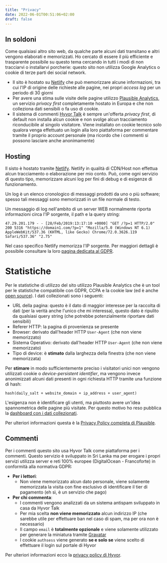 ```yaml
---
title: "Privacy"
date: 2022-06-01T00:51:06+02:00
draft: false
---
```

## In soldoni

Come qualsiasi altro sito web, da qualche parte alcuni dati transitano e altri vengono elaborati e memorizzati. Ho cercato di essere il più efficiente e trasparente possibile su questo tema cercando in tutti i modi di non tracciarvi o installarvi porcherie: questo sito non utilizza Google Analytics o cookie di terze parti dei social network.  

* Il sito è hostato su [Netlify](https://www.netlify.com) che può memorizzare alcune informazioni, tra cui l'IP di origine delle richieste alle pagine, nei propri _access log_ per un periodo di 30 giorni
* Per avere una stima sulle visite delle pagine utilizzo [Plausible Analytics](https://plausible.io), un servizio _privacy first_ completamente hostato in Europa e che non colleziona dati sensibili o fa uso di cookie.
* Il sistema di commenti [Hyvor Talk](https://talk.hyvor.com) è sempre un'offerta _privacy first_, di default non installa alcun cookie e non svolge alcun tracciamento riconducibile al singolo visitatore. Viene installato on cookie tecnico solo qualora venga effettuato un login alla loro piattaforma per commentare tramite il proprio account personale (ma ricordo che i commenti si possono lasciare anche anonimamente)


## Hosting
Il sisto è hostato tramite [Netlify](https://www.netlify.com). Netlify in qualità di CDN/Host non effettua alcun tracciamento o elaborazione per mio conto.
Può, come ogni servizio di questo tipo, memorizzare alcuni log per fini di debug e di esigenze di funzionamento.

Un log è un elenco cronologico di messaggi prodotti da uno o più software; spesso tali messaggi sono memorizzati in un file normale di testo.  

Un messaggio di log nell'ambito di un server WEB normalmente riporta informazioni circa l'IP sorgente, il path e la query string:  

```47.29.201.179 - - [28/Feb/2019:13:17:10 +0000] "GET /?p=1 HTTP/2.0" 200 5316 "https://domain1.com/?p=1" "Mozilla/5.0 (Windows NT 6.1) AppleWebKit/537.36 (KHTML, like Gecko) Chrome/72.0.3626.119 Safari/537.36" "2.75"```

Nel caso specifico Netlify memorizza l'IP sorgente.
Per maggiori dettagli è possibile consultare la loro [pagina dedicata al GDPR](https://www.netlify.com/gdpr-ccpa/).

# Statistiche
Per le statistiche di utilizzo del sito utilizzo Plausible Analytics che è un tool per le statistiche compatibile con GDPR, CCPA e la cookie law (ed è anche [open source](https://github.com/plausible/analytics)). 
I dati collezionati sono i seguenti:

* URL della pagina: questo è il dato di maggior interesse per la raccolta di dati (per la verità anche l'unico che mi interessa), questo dato è ripulito da qualsiasi query string (che potrebbe potenzialmente riportare dati sensibili)
* Referer HTTP: la pagina di provenienza se presente
* Browser: derivato dall'header HTTP `User-Agent` (che non viene memorizzato)
* Sistema Operativo: derivato dall'header HTTP `User-Agent` (che non viene memorizzato)
* Tipo di device: è **stimato** dalla larghezza della finestra (che non viene memorizzata)

Per **stimare** in modo sufficientemente preciso i visitatori unici non vengono utilizzati cookie o _device-persistent identifier_, ma vengono invece anonimizzati alcuni dati presenti in ogni richiesta HTTP tramite una funzione di hash:

```hash(daily_salt + website_domain + ip_address + user_agent)```

L'esigenza non è identificare gli utenti, ma piuttosto avere un'idea spannometrica delle pagine più visitate. Per questo motivo ho reso pubblica la [dashboard con i dati collezionati](https://plausible.io/hypertesto.me).

Per ulteriori informazioni questa è la  [Privacy Policy completa di Plausible](https://plausible.io/data-policy).

## Commenti
Per i commenti questo sito usa Hyvor Talk come piattaforma per i commenti. Questo servizio è sviluppato in Sri Lanka ma per erogare i propri  servizi utilizza server e reti 100%  europee (DigitalOcean - Francoforte) in conformità alla normativa GDPR:

* **Per i lettori**:
  * Non viene memorizzato alcun dato personale, viene solamente memorizzata la visita con fine esclusivo di identificare il tier di pagamento (eh sì, è un servizio che pago)
* **Per chi commenta**:
  * I commenti vengono analizzati da un sistema antispam sviluppato in casa da Hyvor Talk
  * Per mia scelta **non viene memorizzato** alcun indirizzo IP (che sarebbe utile per effettuare ban nel caso di spam, ma per ora non è necessario)
  * Il campo `email` è **totalmente opzionale** e viene solamente utilizzato per generare la miniatura tramite [Gravatar](https://it.gravatar.com/)
  * I cookie `authsess` viene generato **se e solo se** viene scelto di effettuare il login sul portale di Hyvor 

Per ulteriori informazioni ecco la [privacy policy di Hyvor](https://talk.hyvor.com/docs/privacy).